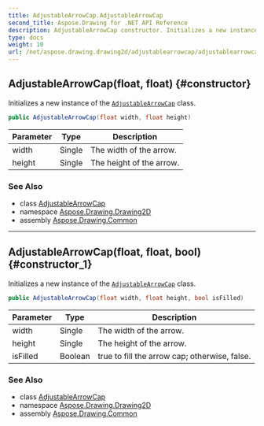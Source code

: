 ```yaml
---
title: AdjustableArrowCap.AdjustableArrowCap
second_title: Aspose.Drawing for .NET API Reference
description: AdjustableArrowCap constructor. Initializes a new instance of the AdjustableArrowCap class
type: docs
weight: 10
url: /net/aspose.drawing.drawing2d/adjustablearrowcap/adjustablearrowcap/
---
```

## AdjustableArrowCap(float, float) {#constructor}

Initializes a new instance of the [`AdjustableArrowCap`](../) class.

```csharp
public AdjustableArrowCap(float width, float height)
```

| Parameter | Type | Description |
| --- | --- | --- |
| width | Single | The width of the arrow. |
| height | Single | The height of the arrow. |

### See Also

* class [AdjustableArrowCap](../)
* namespace [Aspose.Drawing.Drawing2D](../../adjustablearrowcap/)
* assembly [Aspose.Drawing.Common](../../../)

---

## AdjustableArrowCap(float, float, bool) {#constructor_1}

Initializes a new instance of the [`AdjustableArrowCap`](../) class.

```csharp
public AdjustableArrowCap(float width, float height, bool isFilled)
```

| Parameter | Type | Description |
| --- | --- | --- |
| width | Single | The width of the arrow. |
| height | Single | The height of the arrow. |
| isFilled | Boolean | true to fill the arrow cap; otherwise, false. |

### See Also

* class [AdjustableArrowCap](../)
* namespace [Aspose.Drawing.Drawing2D](../../adjustablearrowcap/)
* assembly [Aspose.Drawing.Common](../../../)


